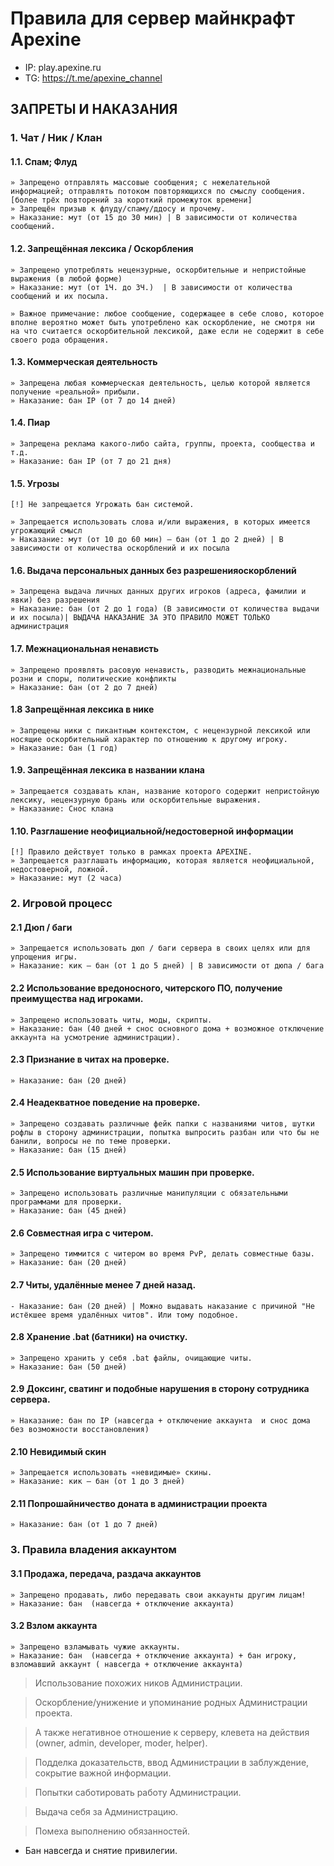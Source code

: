 # Правила для сервер майнкрафт Apexine
- IP: play.apexine.ru
- TG: https://t.me/apexine_channel
  
## ЗАПРЕТЫ И НАКАЗАНИЯ

### 1. Чат / Ник / Клан

#### 1.1. Спам; Флуд
    » Запрещено отправлять массовые сообщения; с нежелательной информацией; отправлять потоком повторяющихся по смыслу сообщения. [более трёх повторений за короткий промежуток времени]
    » Запрещён призыв к флуду/спаму/ддосу и прочему.
    » Наказание: мут (от 15 до 30 мин) | В зависимости от количества сообщений.

#### 1.2. Запрещённая лексика / Оскорбления
    » Запрещено употреблять нецензурные, оскорбительные и непристойные выражения (в любой форме)
    » Наказание: мут (от 1Ч. до 3Ч.)  | В зависимости от количества сообщений и их посыла.

    » Важное примечание: любое сообщение, содержащее в себе слово, которое вполне вероятно может быть употреблено как оскорбление, не смотря ни на что считается оскорбительной лексикой, даже если не содержит в себе своего рода обращения.

#### 1.3. Коммерческая деятельность
    » Запрещена любая коммерческая деятельность, целью которой является получение «реальной» прибыли.
    » Наказание: бан IP (от 7 до 14 дней)

#### 1.4. Пиар
    » Запрещена реклама какого-либо сайта, группы, проекта, сообщества и т.д.
    » Наказание: бан IP (от 7 до 21 дня)

#### 1.5. Угрозы
    [!] Не запрещается Угрожать бан системой.

    » Запрещается использовать слова и/или выражения, в которых имеется угрожающий смысл
    » Наказание: мут (от 10 до 60 мин) – бан (от 1 до 2 дней) | В зависимости от количества оскорблений и их посыла

#### 1.6. Выдача персональных данных без разрешенияоскорблений
    » Запрещена выдача личных данных других игроков (адреса, фамилии и явки) без разрешения
    » Наказание: бан (от 2 до 1 года) (В зависимости от количества выдачи и их посыла)| ВЫДАЧА НАКАЗАНИЕ ЗА ЭТО ПРАВИЛО МОЖЕТ ТОЛЬКО администрация

#### 1.7. Межнациональная ненависть
    » Запрещено проявлять расовую ненависть, разводить межнациональные розни и споры, политические конфликты
    » Наказание: бан (от 2 до 7 дней)

#### 1.8 Запрещённая лексика в нике
    » Запрещены ники с пикантным контекстом, с нецензурной лексикой или носящие оскорбительный характер по отношению к другому игроку.
    » Наказание: бан (1 год)

#### 1.9. Запрещённая лексика в названии клана
    » Запрещается создавать клан, название которого содержит непристойную лексику, нецензурную брань или оскорбительные выражения.
    » Наказание: Снос клана

#### 1.10. Разглашение неофициальной/недостоверной информации
    [!] Правило действует только в рамках проекта APEXINE.
    » Запрещается разглашать информацию, которая является неофициальной, недостоверной, ложной.
    » Наказание: мут (2 часа)

### 2. Игровой процесс

#### 2.1 Дюп / баги
    » Запрещается использовать дюп / баги сервера в своих целях или для упрощения игры.
    » Наказание: кик – бан (от 1 до 5 дней) | В зависимости от дюпа / бага

#### 2.2 Использование вредоносного, читерского ПО, получение преимущества над игроками.
    » Запрещено использовать читы, моды, скрипты.
    » Наказание: бан (40 дней + снос основного дома + возможное отключение аккаунта на усмотрение администрации). 

#### 2.3  Признание в читах на проверке.
    » Наказание: бан (20 дней)

#### 2.4 Неадекватное поведение на проверке.
    » Запрещено создавать различные фейк папки с названиями читов, шутки рофлы в сторону администрации, попытка выпросить разбан или что бы не банили, вопросы не по теме проверки.
    » Наказание: бан (15 дней) 

#### 2.5 Использование виртуальных машин при проверке.
    » Запрещено использовать различные манипуляции с обязательными программами для проверки.
    » Наказание: бан (45 дней) 

#### 2.6  Совместная игра с читером.
    » Запрещено тиммится с читером во время PvP, делать совместные базы.
    » Наказание: бан (20 дней) 

#### 2.7 Читы, удалённыe менее 7 дней назад.
    - Наказание: бан (20 дней) | Можно выдавать наказание с причиной "Не истёкшее время удалённых читов". Или тому подобное.

#### 2.8  Хранение .bat (батники) на очистку.
    » Запрещено хранить у себя .bat файлы, очищающие читы.
    » Наказание: бан (50 дней)

#### 2.9 Доксинг, сватинг и подобные нарушения в сторону сотрудника сервера.
    » Наказание: бан по IP (навсегда + отключение аккаунта  и снос дома без возможности восстановления)

#### 2.10 Невидимый скин
    » Запрещается использовать «невидимые» скины.
    » Наказание: кик – бан (от 1 до 3 дней)

#### 2.11 Попрошайничество доната в администрации проекта
    » Наказание: бан (от 1 до 7 дней)


### 3. Правила владения аккаунтом

#### 3.1 Продажа, передача, раздача аккаунтов
    » Запрещено продавать, либо передавать свои аккаунты другим лицам!
    » Наказание: бан  (навсегда + отключение аккаунта)

#### 3.2 Взлом аккаунта
    » Запрещено взламывать чужие аккаунты.
    » Наказание: бан  (навсегда + отключение аккаунта) + бан игроку, взломавший аккаунт ( навсегда + отключение аккаунта)


    
> Использование похожих ников Администрации.

> Оскорбление/унижение и упоминание родных Администрации проекта.

> А также негативное отношение к серверу, клевета на действия (owner, admin, developer, moder, helper).

> Подделка доказательств, ввод Администрации в заблуждение, сокрытие важной информации.

> Попытки саботировать работу Администрации.

> Выдача себя за Администрацию.

> Помеха выполнению обязанностей.
  - Бан навсегда и снятие привилегии.

